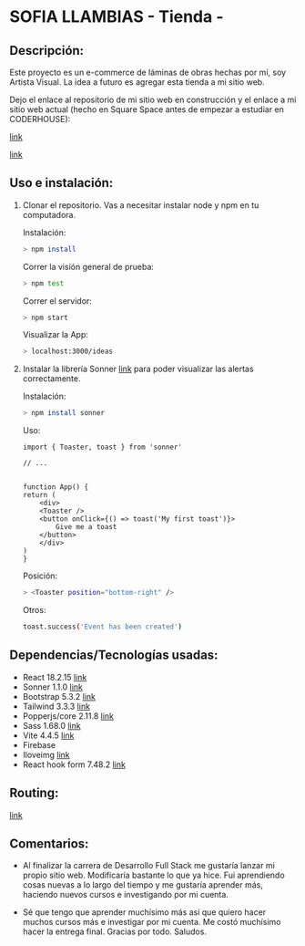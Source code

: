 # SOFIA LLAMBIAS - Tienda -

 ## Descripción:

 Este proyecto es un e-commerce de láminas de obras hechas por mí, soy Artista Visual. La idea a futuro es agregar esta tienda a mi sitio web. 

 Dejo el enlace al repositorio de mi sitio web en construcción y el enlace a mi sitio web actual (hecho en Square Space antes de empezar a estudiar en CODERHOUSE):

 [link](https://github.com/sofia-ll/sofiallambias.github.io.git) 

 [link](https://www.sofiallambias.com/)

## Uso e instalación:

1. Clonar el repositorio. Vas a necesitar instalar node y npm en tu computadora.

    Instalación:

    ``` bash
    > npm install
    ```

    Correr la visión general de prueba:

    ``` bash
    > npm test
    ```

    Correr el servidor:

    ``` bash 
    > npm start
    ```

    Visualizar la App:

    ``` bash 
    > localhost:3000/ideas
    ```


2.  Instalar la librería Sonner [link](https://sonner.emilkowal.ski/) para poder visualizar las alertas correctamente.

    Instalación:

    ```bash 
    > npm install sonner
    ```

    Uso:

        import { Toaster, toast } from 'sonner'
        
        // ...

       
        function App() {
        return (
            <div>
            <Toaster />
            <button onClick={() => toast('My first toast')}>
                Give me a toast
            </button>
            </div>
        )
        }
    
    Posición:

     ```bash
     > <Toaster position="bottom-right" />
      ```

    Otros:

    ```bash
    toast.success('Event has been created')
    ```


<Toaster richColors  />

## Dependencias/Tecnologías usadas:

- React 18.2.15 [link](https://es.react.dev/)
- Sonner 1.1.0 [link](https://sonner.emilkowal.ski/)
- Bootstrap 5.3.2 [link](https://getbootstrap.com/)
- Tailwind 3.3.3 [link](https://tailwindcss.com/docs/guides/vite)
- Popperjs/core 2.11.8 [link](https://www.npmjs.com/package/@popperjs/core)
- Sass 1.68.0 [link](https://sass-lang.com/)
- Vite 4.4.5 [link](https://vitejs.dev/)
- Firebase
- Iloveimg [link](https://www.iloveimg.com/es)
- React hook form 7.48.2 [link](https://react-hook-form.com/)


## Routing:

[link](https://watch.screencastify.com/v/R68ez2p7lqv5qry5vNJE)



## Comentarios:

 - Al finalizar la carrera de Desarrollo Full Stack me gustaría lanzar mi propio sitio web. Modificaría bastante lo que ya hice. Fui aprendiendo cosas nuevas a lo largo del tiempo y me gustaría aprender más, haciendo nuevos cursos e investigando por mi cuenta.

 - Sé que tengo que aprender muchísimo más así que quiero hacer muchos cursos más e investigar por mi cuenta. Me costó muchísimo hacer la entrega final. Gracias por todo. Saludos.







